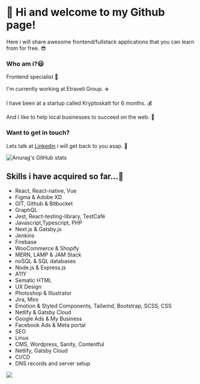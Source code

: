 

# 👋 Hi and welcome to my Github page!
 Here i will share awesome frontend/fullstack applications that you can learn from for free. 😎

### Who am i?😃

Frontend specialist 🎨 

I'm currently working at Etraveli Group. ✈️

I have been at a startup called Kryptoskatt for 6 months. 💰

And I like to help local businesses to succeed on the web. 🏢
  
### Want to get in touch?
Lets talk at [Linkedin](https://www.linkedin.com/in/tholau) i will get back to you asap. 🤙


![Anurag's GitHub stats](https://github-readme-stats.vercel.app/api?username=thomaslaukkanen&show_icons=true&theme=radical)

## Skills i have acquired so far...🤩
- React, React-native, Vue
- Figma & Adobe XD  
- GIT, Github & Bitbucket 
- GraphQL 
- Jest, React-testing-library, TestCafé
- Javascript,Typescript, PHP
- Next.js & Gatsby.js
- Jenkins 
- Firebase 
- WooCommerce & Shopify 
- MERN, LAMP & JAM Stack 
- noSQL & SQL databases 
- Node.js & Express.js 
- A11Y
- Sematic HTML
- UX Design
- Photoshop & Illustrator 
- Jira, Miro 
- Emotion & Styled Components, Tailwind, Bootstrap, SCSS, CSS 
- Netlify & Gatsby Cloud 
- Google Ads & My Business 
- Facebook Ads & Meta portal
- SEO
- Linux
- CMS, Wordpress, Sanity, Contentful
- Netlify, Gatsby Cloud
- CI/CD
- DNS records and server setup



![](https://api.visitorbadge.io/api/VisitorHit?user=thomaslaukkanen&repo=github-visitors-badge&countColor=%237B1E7A)



<!--
**ThomasLaukkanen/ThomasLaukkanen** is a ✨ _special_ ✨ repository because its `README.md` (this file) appears on your GitHub profile.

Here are some ideas to get you started:

- 🔭 I’m currently working on ...
- 🌱 I’m currently learning ...
- 👯 I’m looking to collaborate on ...
- 🤔 I’m looking for help with ...
- 💬 Ask me about ...
- 📫 How to reach me: ...
- 😄 Pronouns: ...
- ⚡ Fun fact: ...
-->

